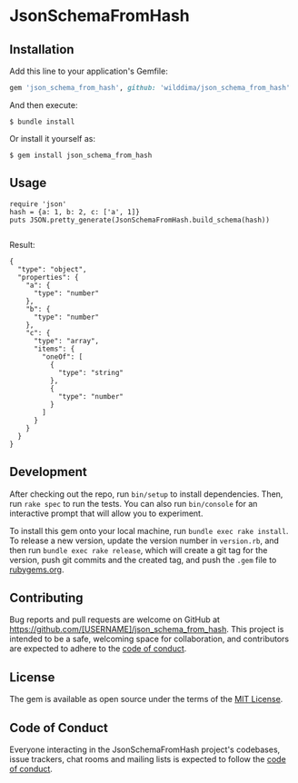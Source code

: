 # JsonSchemaFromHash

## Installation

Add this line to your application's Gemfile:

```ruby
gem 'json_schema_from_hash', github: 'wilddima/json_schema_from_hash'
```

And then execute:

    $ bundle install

Or install it yourself as:

    $ gem install json_schema_from_hash

## Usage

```
require 'json'
hash = {a: 1, b: 2, c: ['a', 1]}
puts JSON.pretty_generate(JsonSchemaFromHash.build_schema(hash))


```

Result:
```
{
  "type": "object",
  "properties": {
    "a": {
      "type": "number"
    },
    "b": {
      "type": "number"
    },
    "c": {
      "type": "array",
      "items": {
        "oneOf": [
          {
            "type": "string"
          },
          {
            "type": "number"
          }
        ]
      }
    }
  }
}
```

## Development

After checking out the repo, run `bin/setup` to install dependencies. Then, run `rake spec` to run the tests. You can also run `bin/console` for an interactive prompt that will allow you to experiment.

To install this gem onto your local machine, run `bundle exec rake install`. To release a new version, update the version number in `version.rb`, and then run `bundle exec rake release`, which will create a git tag for the version, push git commits and the created tag, and push the `.gem` file to [rubygems.org](https://rubygems.org).

## Contributing

Bug reports and pull requests are welcome on GitHub at https://github.com/[USERNAME]/json_schema_from_hash. This project is intended to be a safe, welcoming space for collaboration, and contributors are expected to adhere to the [code of conduct](https://github.com/[USERNAME]/json_schema_from_hash/blob/master/CODE_OF_CONDUCT.md).

## License

The gem is available as open source under the terms of the [MIT License](https://opensource.org/licenses/MIT).

## Code of Conduct

Everyone interacting in the JsonSchemaFromHash project's codebases, issue trackers, chat rooms and mailing lists is expected to follow the [code of conduct](https://github.com/[USERNAME]/json_schema_from_hash/blob/master/CODE_OF_CONDUCT.md).
